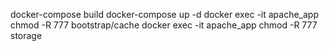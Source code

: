 docker-compose build
docker-compose up -d
docker exec -it apache_app chmod -R 777 bootstrap/cache
docker exec -it apache_app chmod -R 777 storage